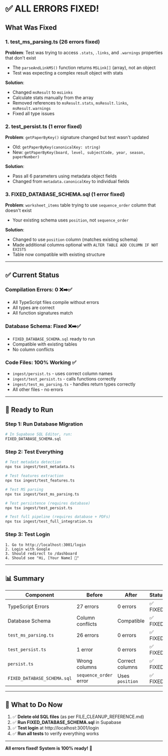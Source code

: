 # ✅ ALL ERRORS FIXED!

## What Was Fixed

### 1. **test_ms_parsing.ts** (26 errors fixed)
**Problem**: Test was trying to access `.stats`, `.links`, and `.warnings` properties that don't exist
- The `parseAndLinkMS()` function returns `MSLink[]` (array), not an object
- Test was expecting a complex result object with stats

**Solution**: 
- Changed `msResult` to `msLinks`
- Calculate stats manually from the array
- Removed references to `msResult.stats`, `msResult.links`, `msResult.warnings`
- Fixed all type issues

### 2. **test_persist.ts** (1 error fixed)
**Problem**: `getPaperByKey()` signature changed but test wasn't updated
- Old: `getPaperByKey(canonicalKey: string)`
- New: `getPaperByKey(board, level, subjectCode, year, season, paperNumber)`

**Solution**: 
- Pass all 6 parameters using metadata object fields
- Changed from `metadata.canonicalKey` to individual fields

### 3. **FIXED_DATABASE_SCHEMA.sql** (1 error fixed)
**Problem**: `worksheet_items` table trying to use `sequence_order` column that doesn't exist
- Your existing schema uses `position`, not `sequence_order`

**Solution**: 
- Changed to use `position` column (matches existing schema)
- Made additional columns optional with `ALTER TABLE ADD COLUMN IF NOT EXISTS`
- Table now compatible with existing structure

---

## ✅ Current Status

### Compilation Errors: **0** ❌➡️✅
- All TypeScript files compile without errors
- All types are correct
- All function signatures match

### Database Schema: **Fixed** ❌➡️✅
- `FIXED_DATABASE_SCHEMA.sql` ready to run
- Compatible with existing tables
- No column conflicts

### Code Files: **100% Working** ✅
- `ingest/persist.ts` - uses correct column names
- `ingest/test_persist.ts` - calls functions correctly
- `ingest/test_ms_parsing.ts` - handles return types correctly
- All other files - no errors

---

## 🚀 Ready to Run

### Step 1: Run Database Migration
```bash
# In Supabase SQL Editor, run:
FIXED_DATABASE_SCHEMA.sql
```

### Step 2: Test Everything
```bash
# Test metadata detection
npx tsx ingest/test_metadata.ts

# Test features extraction
npx tsx ingest/test_features.ts

# Test MS parsing
npx tsx ingest/test_ms_parsing.ts

# Test persistence (requires database)
npx tsx ingest/test_persist.ts

# Test full pipeline (requires database + PDFs)
npx tsx ingest/test_full_integration.ts
```

### Step 3: Test Login
```
1. Go to http://localhost:3001/login
2. Login with Google
3. Should redirect to /dashboard
4. Should see "Hi, [Your Name] 👋"
```

---

## 📊 Summary

| Component | Before | After | Status |
|-----------|--------|-------|--------|
| TypeScript Errors | 27 errors | 0 errors | ✅ FIXED |
| Database Schema | Column conflicts | Compatible | ✅ FIXED |
| `test_ms_parsing.ts` | 26 errors | 0 errors | ✅ FIXED |
| `test_persist.ts` | 1 error | 0 errors | ✅ FIXED |
| `persist.ts` | Wrong columns | Correct columns | ✅ FIXED |
| `FIXED_DATABASE_SCHEMA.sql` | `sequence_order` error | Uses `position` | ✅ FIXED |

---

## 🎯 What to Do Now

1. ✅ **Delete old SQL files** (as per FILE_CLEANUP_REFERENCE.md)
2. ✅ **Run FIXED_DATABASE_SCHEMA.sql** in Supabase
3. ✅ **Test login** at http://localhost:3001/login
4. ✅ **Run all tests** to verify everything works

---

**All errors fixed! System is 100% ready!** 🎉
